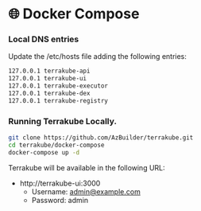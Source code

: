 # 🌐 Docker Compose

### Local DNS entries

Update the /etc/hosts file adding the following entries:

```bash
127.0.0.1 terrakube-api
127.0.0.1 terrakube-ui
127.0.0.1 terrakube-executor
127.0.0.1 terrakube-dex
127.0.0.1 terrakube-registry
```

### Running Terrakube Locally.

```bash
git clone https://github.com/AzBuilder/terrakube.git
cd terrakube/docker-compose
docker-compose up -d
```

Terrakube will be available in the following URL:

* http://terrakube-ui:3000
  * Username: admin@example.com
  * Password: admin
